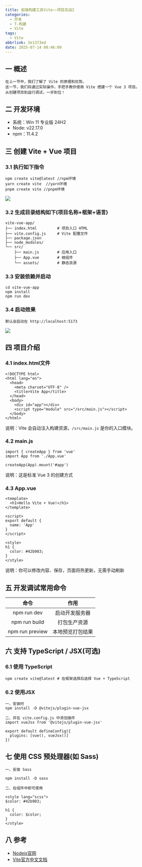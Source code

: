 ```yaml
---
title: 前端构建工具Vite——项目实战2
categories:
  - 开发
  - T-构建
  - Vite
tags:
  - Vite
abbrlink: 3e1373ed
date: 2025-07-14 08:46:09
---
```

## 一 概述

```
在上一节中，我们了解了 Vite 的原理和优势。
这一节，我们将通过实际操作，手把手教你使用 Vite 搭建一个 Vue 3 项目。
从创建项目到运行调试，一步到位！
```

<!--more-->

## 二 开发环境

* 系统：Win 11 专业版 24H2
* Node: v22.17.0
* npm：11.4.2 

## 三 创建 Vite + Vue 项目

### 3.1 执行如下指令

```
npm create vite@latest //npm环境
yarn create vite  //yarn环境
pnpm create vite //pnpm环境
```

![][1]

### 3.2 生成目录结构如下(项目名称+框架+语言)

```
vite-vue-app/
├── index.html         # 项目入口 HTML
├── vite.config.js     # Vite 配置文件
├── package.json
├── node_modules/
└── src/
    ├── main.js        # 应用入口
    ├── App.vue        # 根组件
    └── assets/        # 静态资源
```

### 3.3 安装依赖并启动

```
cd vite-vue-app
npm install
npm run dev
```

### 3.4 启动效果

```
默认会启动在 http://localhost:5173
```

![][2]

## 四 项目介绍

### 4.1 index.html文件

```
<!DOCTYPE html>
<html lang="en">
  <head>
    <meta charset="UTF-8" />
    <title>Vite App</title>
  </head>
  <body>
    <div id="app"></div>
    <script type="module" src="/src/main.js"></script>
  </body>
</html>
```

说明：Vite 会自动注入构建资源，`/src/main.js` 是你的入口模块。

### 4.2 main.js

```
import { createApp } from 'vue'
import App from './App.vue'

createApp(App).mount('#app')
```

说明：这是标准 Vue 3 的创建方式

### 4.3 App.vue

```
<template>
  <h1>Hello Vite + Vue!</h1>
</template>

<script>
export default {
  name: 'App'
}
</script>

<style>
h1 {
  color: #42b983;
}
</style>
```

说明：你可以修改内容、保存，页面将热更新，无需手动刷新

## 五 开发调试常用命令

|      命令       |       作用       |
| :-------------: | :--------------: |
|   npm run dev   |  启动开发服务器  |
|  npm run build  |   打包生产资源   |
| npm run preview | 本地预览打包结果 |

## 六 支持 TypeScript / JSX(可选)

### 6.1 使用 TypeScript

```
npm create vite@latest # 在框架选择后选择 Vue + TypeScript
```

### 6.2  使用JSX

```
一、安装时
npm install -D @vitejs/plugin-vue-jsx

二、并在 vite.config.js 中添加插件
import vueJsx from '@vitejs/plugin-vue-jsx'

export default defineConfig({
  plugins: [vue(), vueJsx()]
})
```

## 七 使用 CSS 预处理器(如 Sass)

```
一、安装 Sass

npm install -D sass

二、在组件中即可使用

<style lang="scss">
$color: #42b983;

h1 {
  color: $color;
}
</style>
```

## 八 参考

* [Nodejs官网](https://nodejs.org/)
* [Vite官方中文文档](https://cn.vitejs.dev/guide/)



[1]:https://cdn.jsdelivr.net/gh/PGzxc/CDN/blog-web/vite-2-create-project-1.png
[2]:https://cdn.jsdelivr.net/gh/PGzxc/CDN/blog-web/vite-2-pro-start-2.png